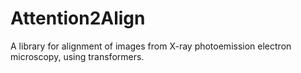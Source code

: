 # Attention2Align

A library for alignment of images from X-ray photoemission electron microscopy, using transformers.
